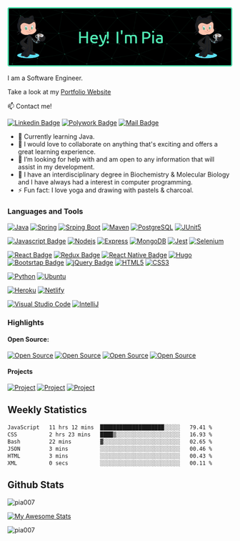 <!-- Header -->
![header](github-header.png)


I am a Software Engineer.  

Take a look at my [Portfolio Website](https://www.piatorain.com)

<!-- Contacts -->
:mailbox: Contact me!

[![Linkedin Badge](https://img.shields.io/badge/-Pia_Torain-000000?style=plastic&labelColor=black&logo=linkedin&logoColor=0e76a8)](https://www.linkedin.com/in/pia-torain-dev/) [![Polywork Badge](https://img.shields.io/badge/-@FeenixRizn-000000?style=plastic&labelColor=black&logo=polywork&logoColor=e74c3c)](https://www.polywork.com/feenixrizn) [![Mail Badge](https://img.shields.io/badge/-Pia_Torain-000000?style=plastic&labelColor=black&logo=gmail&logoColor=9349c1)](mailto:piatorain@gmail.com) 

- 🔭 Currently learning Java.
- 👯 I would love to collaborate on anything that's exciting and offers a great learning experience.
- 🤔 I’m looking for help with and am open to any information that will assist in my development.
- 💬 I have an interdisciplinary degree in Biochemistry & Molecular Biology and I have always had a interest in computer programming. 
- ⚡ Fun fact: I love yoga and drawing with pastels & charcoal.
   

<!-- [![Polywork](https://img.shields.io/badge/<SUBJECT>-<STATUS>-<COLOR>.svg)](https://shields.io/) -->


<!-- Skills -->
### Languages and Tools

[![Java](https://img.shields.io/badge/Java-000000?style=plastic&logo=&logoColor=ED8B00)](#) [![Spring](https://img.shields.io/badge/-Spring-000000?style=plastic&labelColor=black&logo=spring&logoColor=6DB33F)](#)
[![Srping Boot](https://img.shields.io/badge/-Spring%20Boot-000000?style=plastic&labelColor=black&logo=spring-boot&logoColor=6DB33F)](#)
[![Maven](https://img.shields.io/badge/-Maven-000000?style=plastic&labelColor=black&logo=apache-maven&logoColor=812878)](#)  [![PostgreSQL](https://img.shields.io/badge/-PostgreSQL-000000?style=plastic&labelColor=black&logo=postgresql&logoColor=4DB333D)](#)
[![JUnit5](https://img.shields.io/badge/-JUnit5-000000?style=plastic&labelColor=black&logo=junit5&logoColor=0057B7)](#) 

[![Javascript Badge](https://img.shields.io/badge/-Javascript-000000?style=plastic&labelColor=black&logo=javascript&logoColor=F0DB4F)](#) [![Nodejs](https://img.shields.io/badge/-Nodejs-000000?style=plastic&labelColor=black&logo=node.js&logoColor=3C873A)](#)
[![Express](https://img.shields.io/badge/-Express-000000?style=plastic&labelColor=black&logo=express&logoColor=FFFFFF)](#)
[![MongoDB](https://img.shields.io/badge/-MongoDB-000000?style=plastic&labelColor=black&logo=mongodb&logoColor=4DB333D)](#) [![Jest](https://img.shields.io/badge/-Jest-000000?style=plastic&labelColor=black&logo=jest&logoColor=C21325)](#)
[![Selenium](https://img.shields.io/badge/-Selenium-000000?style=plastic&labelColor=black&logo=selenium&logoColor=403BO2A)](#)

[![React Badge](https://img.shields.io/badge/-React-000000?style=plastic&labelColor=black&logo=react&logoColor=61DBFB)](#) [![Redux Badge](https://img.shields.io/badge/-Redux-000000?style=plastic&labelColor=black&logo=redux&logoColor=764ABC)](#) [![React Native Badge](https://img.shields.io/badge/-React_Native-000000?style=plastic&labelColor=black&logo=react&logoColor=FFFFFF)](#) [![Hugo](https://img.shields.io/badge/-Hugo-000000?style=plastic&labelColor=black&logo=hugo&logoColor=FFFFFF)](#)
<br/>[![Bootsrtap Badge](https://img.shields.io/badge/-Bootstrap-000000?style=plastic&labelColor=black&logo=bootstrap&logoColor=553C7B)](#) [![jQuery Badge](https://img.shields.io/badge/-jQuery-000000?style=plastic&labelColor=black&logo=jQuery&logoColor=0868AC)](#) [![HTML5](https://img.shields.io/badge/-HTML5-000000?style=plastic&labelColor=black&logo=HTML5&logoColor=E34C26)](#) [![CSS3](https://img.shields.io/badge/-CSS3-000000?style=plastic&labelColor=black&logo=css3&logoColor=2965f1)](#)
<br/>

[![Python](https://img.shields.io/badge/-Python-000000?style=plastic&labelColor=black&logo=python&logoColor=)](#)
[![Ubuntu](https://img.shields.io/badge/-Ubuntu-000000?style=plastic&labelColor=black&logo=ubuntu&logoColor=E95420)](#)


[![Heroku](https://img.shields.io/badge/Heroku-000000?style=plastic&labelColor=000000&logo=heroku&logoColor=8e06fd)](#)
[![Netlify](https://img.shields.io/badge/Netlify-000000?style=plastic&logo=netlify&logoColor=00C7B7)](#)

[![Visual Studio Code](https://img.shields.io/badge/Visual%20Studio%20Code-000000?style=plastic&labelColor=000000&logo=visual-studio-code&logoColor=007acc)](#)
[![IntelliJ](https://img.shields.io/badge/IntelliJ%20Idea-000000?style=plastic&logo=intelliJ-idea&logoColor=red)](#)


 

### Highlights
#### Open Source: 
[![Open Source ](https://img.shields.io/badge/-Cdev-51ecb5?style=plastic&labelColor)](https://github.com/cdev-framework/cdev-website) [![Open Source ](https://img.shields.io/badge/-Social_Media_App_1-51ecb5?style=plastic&labelColor)](https://github.com/reskillamericans/SMA-Team-1) [![Open Source](https://img.shields.io/badge/-Social_Media_App_3-51ecb5?style=plastic&labelColor)](https://github.com/reskillamericans/SMA-Team-3) 
[![Open Source](https://img.shields.io/badge/-Social_Media_App_2-51ecb5?style=plastic&labelColor)](https://github.com/reskillamericans/SMA-Team-2)
#### Projects
[![Project](https://img.shields.io/badge/-medView-51ecb5?style=plastic&labelColor)](https://github.com/Pia007/medView/)
[![Project](https://img.shields.io/badge/-Viva_Las_Vegas-51ecb5?style=plastic&labelColor)](https://viva-las-vegas.herokuapp.com/)
[![Project](https://img.shields.io/badge/-Host_a_Healthcare_Hero-51ecb5?style=plastic&labelColor)](https://hostahealtcarehero.netlify.app/)



<!-- Stats -->
## Weekly Statistics

  <!--START_SECTION:waka-->

```text
JavaScript   11 hrs 12 mins  ████████████████████░░░░░   79.41 %
CSS          2 hrs 23 mins   ████▒░░░░░░░░░░░░░░░░░░░░   16.93 %
Bash         22 mins         ▓░░░░░░░░░░░░░░░░░░░░░░░░   02.65 %
JSON         3 mins          ░░░░░░░░░░░░░░░░░░░░░░░░░   00.46 %
HTML         3 mins          ░░░░░░░░░░░░░░░░░░░░░░░░░   00.43 %
XML          0 secs          ░░░░░░░░░░░░░░░░░░░░░░░░░   00.11 %
```

<!--END_SECTION:waka-->

## Github Stats

<p align="left"> <img src="https://komarev.com/ghpvc/?username=pia007&label=Profile%20views&labelColor=51ecb5&color=51ecb5&style=plastic" alt="pia007" /> 
</p>

[![My Awesome Stats](https://awesome-github-stats.azurewebsites.net/user-stats/pia007?cardType=github&theme=dark&Border=51ECB5&Text=51ECB5&Icon=51ECB5&Title=51ECB5&Ring=51ECB5)](#)

<p align="left">
<img align="left" src="https://github-readme-stats.vercel.app/api/top-langs/?username=pia007&&theme=dark&title_color=51ECB5&text_color=51ECB5&border_color=51ecb5&langs_count=8&layout=compact" alt="pia007" />
</p>







